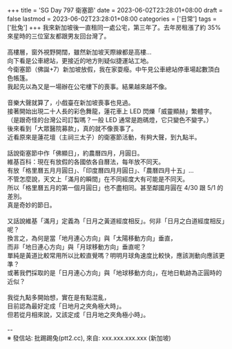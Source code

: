 +++
title = 'SG Day 797 衛塞節'
date = 2023-06-02T23:28:01+08:00
draft = false
lastmod = 2023-06-02T23:28:01+08:00
categories = ['日常']
tags = ['批兔']
+++
我來新加坡後一直租同一處公宅，第三年了。去年房租漲了約 35%<br>
來星時的三位室友都跟男友回台灣了。<br>
<br>
高樓層，窗外視野開闊，雖然新加坡天際線都是高樓…<br>
向下看是公車總站，更接近的地方則疑似捷運站工地。<br>
今衛塞節（佛誕+7）新加坡放假，我在家耍癈。中午見公車總站停車場起數頂白色帳篷。<br>
我起先以為又是一場辦在公宅樓下的喪事。結果越來越不像。<br>
<br>
音樂大聲就算了，小戲臺在新加坡喪事也見過。<br>
接著開始出現二十人長的彩色舞龍，蓮花車上 LED 閃爍「威靈顯赫」繁體字。<br>
（是跟奇怪的台灣公司訂製嗎？一般 LED 通常是跑碼燈，它只變色不變字。）<br>
後來看到「大眾醫院募款」，真的就不像喪事了。<br>
近看原來是蓮花壇（主祠三太子）的衛塞節活動，有夠大聲，到九點半。<br>
<br>
話說衛塞節中作「佛顯日」，約農曆四月，月圓日。<br>
維基百科：現在有放假的各國依各自曆法，每年放不同天。<br>
有放「格里曆五月月圓日」、「印度曆四月月圓日」、「農曆四月十五」…<br>
不管怎麼說，天文上「滿月的瞬間」在不同經度大有可能是不同天。<br>
所以「格里曆五月的第一個月圓日」也不盡相同。甚至鄰國月圓在 4/30 跟 5/1 的差別。<br>
真是奇妙的節日。<br>
<br>
又話說維基「滿月」定義為「日月之黃道經度相反」。何非「日月之白道經度相反」呢？<br>
換言之，為何是當「地月連心方向」與「太陽移動方向」垂直，<br>
而非「地日連心方向」與「月球移動方向」垂直呢？<br>
單純是黃道比較常用所以比較直覺嗎？明明月球角速度比較快，應該測動向應該更準？<br>
或著我們採取的是「日月連心方向」與「地球移動方向」，在地日軌跡為正圓時的近似？<br>
<br>
我從九點多開始想，實在是有點混亂，<br>
目前認為最好定成「日地月之夾角極大時」。<br>
但若從月相來說，又該定成「日月地之夾角極小時」。<br>
<br>
--<br>
※ 發信站: 批踢踢兔(ptt2.cc), 來自: xxx.xxx.xxx.xxx (新加坡)<br>

